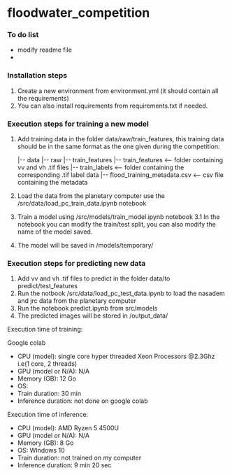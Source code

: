 # floodwater_competition


### To do list
- modify readme file
- 

### Installation steps

1. Create a new environment from environment.yml (it should contain all the requirements)
2. You can also install requirements from requirements.txt if needed.

### Execution steps for training a new model

1. Add training data in the folder data/raw/train_features, this training data should be in the same format as the one given during the competition:

    |-- data
        |-- raw
            |-- train_features
                |-- train_features                          <-- folder containing vv and vh .tif files
                |-- train_labels                            <-- folder containing the corresponding .tif label data
                |-- flood_training_metadata.csv             <-- csv file containing the metadata


2. Load the data from the planetary computer use the /src/data/load_pc_train_data.ipynb notebook
3. Train a model using /src/models/train_model.ipynb notebook
    3.1 In the notebook you can modify the train/test split, you can also modify the name of the model saved.
4. The model will be saved in /models/temporary/


### Execution steps for predicting new data

1. Add vv and vh .tif files to predict in the folder data/to predict/test_features
2. Run the notbook /src/data/load_pc_test_data.ipynb to load the nasadem and jrc data from the planetary computer
2. Run the notebook predict.ipynb from src/models
3. The predicted images will be stored in /output_data/


Execution time of training:

Google colab
- CPU (model): single core hyper threaded Xeon Processors @2.3Ghz i.e(1 core, 2 threads)
- GPU (model or N/A): N/A
- Memory (GB): 12 Go
- OS: 
- Train duration: 30 min
- Inference duration: not done on google colab

Execution time of inference:

- CPU (model): AMD Ryzen 5 4500U
- GPU (model or N/A): N/A
- Memory (GB): 8 Go
- OS: WIndows 10
- Train duration: not trained on my computer
- Inference duration: 9 min 20 sec